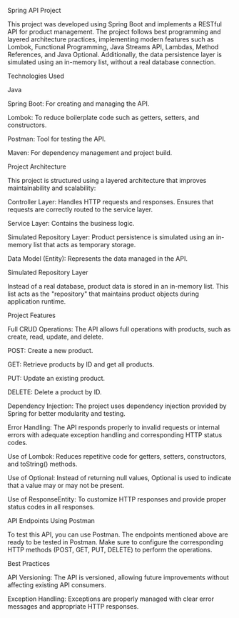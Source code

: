 Spring API Project

This project was developed using Spring Boot and implements a RESTful API for product management. The project follows best programming and layered architecture practices, implementing modern features such as Lombok, Functional Programming, Java Streams API, Lambdas, Method References, and Java Optional. Additionally, the data persistence layer is simulated using an in-memory list, without a real database connection.

Technologies Used

Java

Spring Boot: For creating and managing the API.

Lombok: To reduce boilerplate code such as getters, setters, and constructors.

Postman: Tool for testing the API.

Maven: For dependency management and project build.

Project Architecture

This project is structured using a layered architecture that improves maintainability and scalability:

Controller Layer: Handles HTTP requests and responses. Ensures that requests are correctly routed to the service layer.

Service Layer: Contains the business logic.

Simulated Repository Layer: Product persistence is simulated using an in-memory list that acts as temporary storage.

Data Model (Entity): Represents the data managed in the API.

Simulated Repository Layer

Instead of a real database, product data is stored in an in-memory list. This list acts as the "repository" that maintains product objects during application runtime.

Project Features

Full CRUD Operations: The API allows full operations with products, such as create, read, update, and delete.

POST: Create a new product.

GET: Retrieve products by ID and get all products.

PUT: Update an existing product.

DELETE: Delete a product by ID.

Dependency Injection: The project uses dependency injection provided by Spring for better modularity and testing.

Error Handling: The API responds properly to invalid requests or internal errors with adequate exception handling and corresponding HTTP status codes.

Use of Lombok: Reduces repetitive code for getters, setters, constructors, and toString() methods.

Use of Optional: Instead of returning null values, Optional is used to indicate that a value may or may not be present.

Use of ResponseEntity: To customize HTTP responses and provide proper status codes in all responses.

API Endpoints
Using Postman

To test this API, you can use Postman. The endpoints mentioned above are ready to be tested in Postman. Make sure to configure the corresponding HTTP methods (POST, GET, PUT, DELETE) to perform the operations.

Best Practices

API Versioning: The API is versioned, allowing future improvements without affecting existing API consumers.

Exception Handling: Exceptions are properly managed with clear error messages and appropriate HTTP responses.

